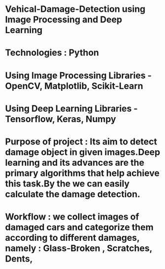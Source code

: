 # Vehical-Damage-Detection using Image Processing and Deep Learning
# Technologies : Python
# Using Image Processing Libraries - OpenCV, Matplotlib, Scikit-Learn
# Using Deep Learning Libraries - Tensorflow, Keras, Numpy

# Purpose of project : Its aim to detect damage object in given images.Deep learning and its advances are the primary algorithms that help achieve this task.By the we can easily calculate the damage detection.
# Workflow : we collect images of damaged cars and categorize them according to different damages, namely : Glass-Broken , Scratches, Dents,
